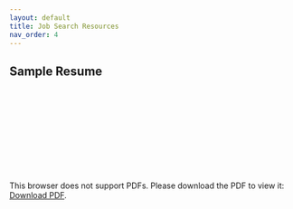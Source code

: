 ```yaml
---
layout: default
title: Job Search Resources
nav_order: 4
---
```


## Sample Resume
<object data="sample1.pdf" type="application/pdf" width="700px" height="700px">
    <embed src="sample1">
        <p>This browser does not support PDFs. Please download the PDF to view it: <a href="sample1.pdf">Download PDF</a>.</p>
    </embed>

</object>

